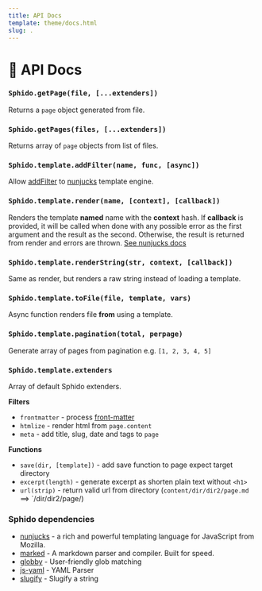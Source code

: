 ```yaml
---
title: API Docs
template: theme/docs.html
slug: .
---
```

 
# 🚀 API Docs


### `Sphido.getPage(file, [...extenders])` 

Returns a `page` object generated from file.

### `Sphido.getPages(files, [...extenders])`

Returns array of `page` objects from list of files.  

### `Sphido.template.addFilter(name, func, [async])`

Allow [addFilter](https://mozilla.github.io/nunjucks/api.html#getfilter) to [nunjucks](https://mozilla.github.io/nunjucks) template engine.

### `Sphido.template.render(name, [context], [callback])`

Renders the template **named** name with the **context** hash. If **callback** is provided, 
it will be called when done with any possible error as the first argument and the 
result as the second. Otherwise, the result is returned from render and 
errors are thrown. [See nunjucks docs](https://mozilla.github.io/nunjucks/api.html#render) 

### `Sphido.template.renderString(str, context, [callback])`

Same as render, but renders a raw string instead of loading a template.

### `Sphido.template.toFile(file, template, vars)`

Async function renders file **from** using a template.  

### `Sphido.template.pagination(total, perpage)`

Generate array of pages from pagination e.g. `[1, 2, 3, 4, 5]`

### `Sphido.template.extenders`

Array of default Sphido extenders.

**Filters**

* `frontmatter` - process [front-matter](https://jekyllrb.com/docs/front-matter/) 
* `htmlize` - render html from `page.content`
* `meta` - add title, slug, date and tags to `page`  

**Functions**

* `save(dir, [template])` - add save function to page expect target directory
* `excerpt(length)` - generate excerpt as shorten plain text without `<h1>`
* `url(strip)` - return valid url from directory (`content/dir/dir2/page.md` ==> `/dir/dir2/page/)  

### Sphido dependencies

* [nunjucks](https://mozilla.github.io/nunjucks/) - a rich and powerful templating language for JavaScript from Mozilla.
* [marked](https://marked.js.org/) - A markdown parser and compiler. Built for speed.
* [globby](https://github.com/sindresorhus/globby) - User-friendly glob matching
* [js-yaml](https://github.com/nodeca/js-yaml) - YAML Parser 
* [slugify](https://github.com/sindresorhus/slugify) - Slugify a string

